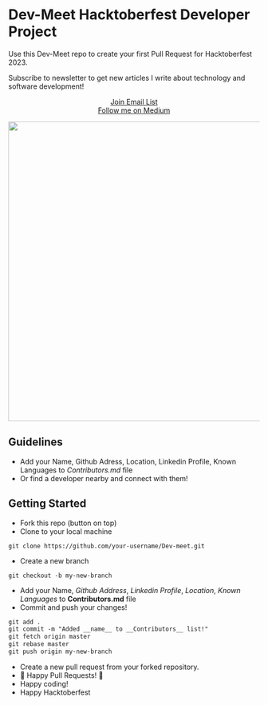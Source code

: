 # Dev-Meet Hacktoberfest Developer Project

Use this Dev-Meet repo to create your first Pull Request for Hacktoberfest 2023.

Subscribe to newsletter to get new articles I write about technology and software development! 

<p align="center">
  <a href="https://mailchi.mp/08eadf92daa2/neby3o8z79" target="_blank"> Join Email List </a>
  <br/>
  <a href="https://medium.com/@melih193" target="_blank"> Follow me on Medium </a>
</p>



<p align="center">
  <img align="center" src="https://blog.tooljet.com/content/images/size/w2000/2022/09/Screenshot-2022-09-27-at-08.03.21.png" width=600 />
</p>


## Guidelines

- Add your Name, Github Adress, Location, Linkedin Profile, Known Languages to *Contributors.md* file 
- Or find a developer nearby and connect with them!

## Getting Started

- Fork this repo (button on top)
- Clone to your local machine

```terminal
git clone https://github.com/your-username/Dev-meet.git
```

- Create a new branch

```terminal
git checkout -b my-new-branch
```

- Add your Name, *Github Address*, *Linkedin Profile*, *Location*, *Known Languages* to __Contributors.md__ file
- Commit and push your changes!

```markdown
git add .
git commit -m "Added __name__ to __Contributors__ list!"
git fetch origin master
git rebase master
git push origin my-new-branch
```

- Create a new pull request from your forked repository.
- 🎃 Happy Pull Requests! 🎃
- Happy coding!
- Happy Hacktoberfest
